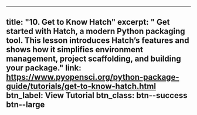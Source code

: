 
---
title: "10. Get to Know Hatch"
excerpt: "
  Get started with Hatch, a modern Python packaging tool. This lesson introduces Hatch’s features and shows how it simplifies environment management, project scaffolding, and building your package."
link:  https://www.pyopensci.org/python-package-guide/tutorials/get-to-know-hatch.html
btn_label: View Tutorial
btn_class: btn--success btn--large
---
